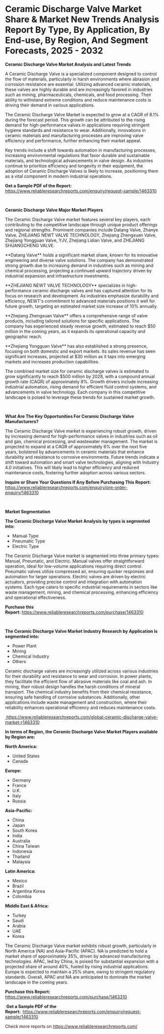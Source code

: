<p><h1>Ceramic Discharge Valve Market Share & Market New Trends Analysis Report By Type, By Application, By End-use, By Region, And Segment Forecasts, 2025 - 2032</h1></p><p><strong>Ceramic Discharge Valve Market Analysis and Latest Trends</strong></p>
<p><p>A Ceramic Discharge Valve is a specialized component designed to control the flow of materials, particularly in harsh environments where abrasion and corrosion resistance are essential. Utilizing advanced ceramic materials, these valves are highly durable and are increasingly favored in industries such as mining, pharmaceuticals, chemicals, and food processing. Their ability to withstand extreme conditions and reduce maintenance costs is driving their demand in various applications.</p><p>The Ceramic Discharge Valve Market is expected to grow at a CAGR of 8.1% during the forecast period. This growth can be attributed to the rising demand for high-performance valves in applications requiring stringent hygiene standards and resistance to wear. Additionally, innovations in ceramic materials and manufacturing processes are improving valve efficiency and performance, further enhancing their market appeal. </p><p>Key trends include a shift towards automation in manufacturing processes, increasing environmental regulations that favor durable and sustainable materials, and technological advancements in valve design. As industries continue to prioritize efficiency and longevity in their equipment, the adoption of Ceramic Discharge Valves is likely to increase, positioning them as a vital component in modern industrial operations.</p></p>
<p><strong>Get a Sample PDF of the Report:&nbsp;</strong> <a href="https://www.reliableresearchreports.com/enquiry/request-sample/1463310?utm_campaign=3059&utm_medium=2&utm_source=Github&utm_content=ia&utm_term=12042025&utm_id=ceramic-discharge-valve">https://www.reliableresearchreports.com/enquiry/request-sample/1463310</a></p>
<p>&nbsp;</p>
<p><strong>Ceramic Discharge Valve Major Market Players</strong></p>
<p><p>The Ceramic Discharge Valve market features several key players, each contributing to the competitive landscape through unique product offerings and regional strengths. Prominent companies include Datang Valve, Zhanye Valve, ZHEJIANG NEWT VALVE TECHNOLOGY, Zhejiang Zhengxuan Valve, Zhejiang Yongguan Valve, YJV, Zhejiang Lidian Valve, and ZHEJIANG SHUANGCHENG VALVE.</p><p>**Datang Valve** holds a significant market share, known for its innovative engineering and diverse valve solutions. The company has demonstrated strong growth due to increasing demand in industries such as mining and chemical processing, projecting a continued upward trajectory driven by industrial expansion and infrastructure investments.</p><p>**ZHEJIANG NEWT VALVE TECHNOLOGY** specializes in high-performance ceramic discharge valves and has captured attention for its focus on research and development. As industries emphasize durability and efficiency, NEWT's commitment to advanced materials positions it well for future growth, targeting an estimated market size increase of 10% annually.</p><p>**Zhejiang Zhengxuan Valve** offers a comprehensive range of valve products, including tailored solutions for specific applications. The company has experienced steady revenue growth, estimated to reach $50 million in the coming years, as it expands its operational capacity and geographic reach.</p><p>**Zhejiang Yongguan Valve** has also established a strong presence, focusing on both domestic and export markets. Its sales revenue has seen significant increases, projected at $30 million as it taps into emerging markets and increases production capabilities.</p><p>The combined market size for ceramic discharge valves is estimated to grow significantly to reach $500 million by 2028, with a compound annual growth rate (CAGR) of approximately 8%. Growth drivers include increasing industrial automation, rising demand for efficient fluid control systems, and advancements in valve technology. Each company in this competitive landscape is poised to leverage these trends for sustained market growth.</p></p>
<p>&nbsp;</p>
<p><strong>What Are The Key Opportunities For Ceramic Discharge Valve Manufacturers?</strong></p>
<p><p>The Ceramic Discharge Valve market is experiencing robust growth, driven by increasing demand for high-performance valves in industries such as oil and gas, chemical processing, and wastewater management. The market is projected to expand at a CAGR of approximately 6% over the next five years, bolstered by advancements in ceramic materials that enhance durability and resistance to corrosive environments. Future trends indicate a shift toward automation and smart valve technologies, aligning with Industry 4.0 initiatives. This will likely lead to higher efficiency and reduced maintenance costs, fostering further adoption across various sectors.</p></p>
<p><strong>Inquire or Share Your Questions If Any Before Purchasing This Report:</strong> <a href="https://www.reliableresearchreports.com/enquiry/pre-order-enquiry/1463310?utm_campaign=3059&utm_medium=2&utm_source=Github&utm_content=ia&utm_term=12042025&utm_id=ceramic-discharge-valve">https://www.reliableresearchreports.com/enquiry/pre-order-enquiry/1463310</a></p>
<p>&nbsp;</p>
<p><strong>Market Segmentation</strong></p>
<p><strong>The Ceramic Discharge Valve Market Analysis by types is segmented into:</strong></p>
<p><ul><li>Manual Type</li><li>Pneumatic Type</li><li>Electric Type</li></ul></p>
<p><p>The Ceramic Discharge Valve market is segmented into three primary types: Manual, Pneumatic, and Electric. Manual valves offer straightforward operation, ideal for low-volume applications requiring direct control. Pneumatic valves utilize compressed air, ensuring quicker responses and automation for larger operations. Electric valves are driven by electric actuators, providing precise control and integration with automation systems. Each type caters to specific industrial requirements in sectors like waste management, mining, and chemical processing, enhancing efficiency and operational effectiveness.</p></p>
<p><strong>Purchase this Report:&nbsp;</strong><a href="https://www.reliableresearchreports.com/purchase/1463310?utm_campaign=3059&utm_medium=2&utm_source=Github&utm_content=ia&utm_term=12042025&utm_id=ceramic-discharge-valve">https://www.reliableresearchreports.com/purchase/1463310</a></p>
<p>&nbsp;</p>
<p><strong>The Ceramic Discharge Valve Market Industry Research by Application is segmented into:</strong></p>
<p><ul><li>Power Plant</li><li>Mining</li><li>Chemical Industry</li><li>Others</li></ul></p>
<p><p>Ceramic discharge valves are increasingly utilized across various industries for their durability and resistance to wear and corrosion. In power plants, they facilitate the efficient flow of abrasive materials like coal and ash. In mining, their robust design handles the harsh conditions of mineral transport. The chemical industry benefits from their chemical resistance, ensuring safe handling of corrosive substances. Additionally, other applications include waste management and construction, where their reliability enhances operational efficiency and reduces maintenance costs.</p></p>
<p><a href="https://www.reliableresearchreports.com/global-ceramic-discharge-valve-market-r1463310?utm_campaign=3059&utm_medium=2&utm_source=Github&utm_content=ia&utm_term=12042025&utm_id=ceramic-discharge-valve">&nbsp;https://www.reliableresearchreports.com/global-ceramic-discharge-valve-market-r1463310</a></p>
<p><strong>In terms of Region, the Ceramic Discharge Valve Market Players available by Region are:</strong></p>
<p>
    <p> <strong> North America: </strong>
        <ul>
            <li>United States</li>
            <li>Canada</li>
        </ul>
        </p> 
    <p> <strong> Europe: </strong>
        <ul>
            <li>Germany</li>
            <li>France</li>
            <li>U.K.</li>
            <li>Italy</li>
            <li>Russia</li>
        </ul>
        </p> 
    <p> <strong> Asia-Pacific: </strong>
        <ul>
            <li>China</li>
            <li>Japan</li>
            <li>South Korea</li>
            <li>India</li>
            <li>Australia</li>
            <li>China Taiwan</li>
            <li>Indonesia</li>
            <li>Thailand</li>
            <li>Malaysia</li>
        </ul>
        </p> 
    <p> <strong> Latin America: </strong>
        <ul>
            <li>Mexico</li>
            <li>Brazil</li>
            <li>Argentina Korea</li>
            <li>Colombia</li>
        </ul>
        </p> 
    <p> <strong> Middle East & Africa: </strong>
        <ul>
            <li>Turkey</li>
            <li>Saudi</li>
            <li>Arabia</li>
            <li>UAE</li>
            <li>Korea</li>
        </ul>
    </p>
    </p>
<p><p>The Ceramic Discharge Valve market exhibits robust growth, particularly in North America (NA) and Asia-Pacific (APAC). NA is predicted to hold a market share of approximately 35%, driven by advanced manufacturing technologies. APAC, led by China, is poised for substantial expansion with a projected share of around 40%, fueled by rising industrial applications. Europe is expected to maintain a 25% share, owing to stringent regulatory standards. Overall, APAC and NA are anticipated to dominate the market landscape in the coming years.</p></p>
<p><strong>Purchase this Report: </strong><a href="https://www.reliableresearchreports.com/purchase/1463310?utm_campaign=3059&utm_medium=2&utm_source=Github&utm_content=ia&utm_term=12042025&utm_id=ceramic-discharge-valve">https://www.reliableresearchreports.com/purchase/1463310</a></p>
<p>&nbsp;<strong>Get a Sample PDF of the Report:&nbsp;&nbsp;</strong><a href="https://www.reliableresearchreports.com/enquiry/request-sample/1463310?utm_campaign=3059&utm_medium=2&utm_source=Github&utm_content=ia&utm_term=12042025&utm_id=ceramic-discharge-valve">https://www.reliableresearchreports.com/enquiry/request-sample/1463310</a></p>
<p><strong></strong></p>
<p>Check more reports on <a href="https://www.reliableresearchreports.com/?utm_campaign=3059&utm_medium=2&utm_source=Github&utm_content=ia&utm_term=12042025&utm_id=ceramic-discharge-valve">https://www.reliableresearchreports.com/</a></p>